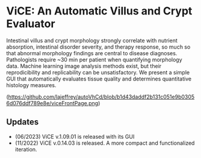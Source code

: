 # ViCE: An Automatic Villus and Crypt Evaluator
Intestinal villus and crypt morphology strongly correlate with nutrient absorption, intestinal disorder severity, and therapy response, so much so that abnormal morphology findings are central to disease diagnoses. Pathologists require ~30 min per patient when quantifying morphology data. Machine learning image analysis methods exist, but their reprodicibility and replicability can be unsatisfactory. We present a simple GUI that automatically evaluates tissue quality and determines quantitative histology measures. 

(https://github.com/lajeffrey/autoVhCd/blob/b1d43daddf2b131c051e9b03056d076ddf789e8e/viceFrontPage.png)

## Updates
* (06/2023) ViCE v.1.09.01 is released with its GUI
* (11/2022) ViCE v.0.14.03 is released. A more compact and functionalized iteration. 


